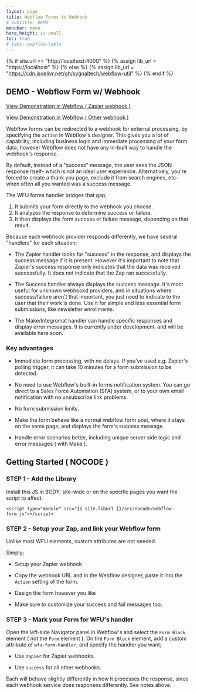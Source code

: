```yaml
---
layout: page
title: Webflow Forms to Webhook
# subtitle: DEMO
menubar: menu
hero_height: is-small
toc: true
# tabs: webflow-table
---
```


{% if site.url == "http://localhost:4000" %}
{% assign lib_url = "https://localhost" %}
{% else %}
{% assign lib_url = "https://cdn.jsdelivr.net/gh/sygnaltech/webflow-util" %}
{% endif %}


## DEMO - Webflow Form w/ Webhook

<a class="button is-danger" href="https://webflow-forms-demo.webflow.io/auto/zapier-webhook" target="_blank">View Demonstration in Webflow ( Zapier webhook )</a>

<a class="button is-danger" href="https://webflow-forms-demo.webflow.io/auto/webhook-success" target="_blank">View Demonstration in Webflow ( Other webhook )</a>

Webflow forms can be redirected to a webhook for external processing, by specifying the `action` in Webflow's designer.
This gives you a lot of capability, including business logic and immediate processing of your form data, 
however Webflow does not have any in-built way to handle the webhook's response.

By default, instead of a "success" message, the user sees the JSON response itself- which is not an ideal user experience. 
Alternatively, you're forced to create a thank you page, exclude it from search engines, etc- when often all you wanted was a success message.

The WFU forms handler bridges that gap;

1. It submits your form directly to the webhook you choose.
2. It analyzes the response to determine success or failure.
3. It then displays the form success or failure message, depending on that result.

Because each webhook provider responds differently, we have several "handlers" for each situation;

- The Zapier handler looks for "success" in the response, and displays the success message if it is present. However it's important to note that Zapier's success response
only indicates that the data was received successfully. It does not indicate that the Zap ran successfully. 

- The Success handler always displays the success message. It's most useful for unknown webhookd providers, 
and in situations where success/failure aren't that important, you just need to indicate to the user that their work is done. 
Use it for simple and less essential form submissions, like newsletter enrollments. 

- The Make/Integromat handler can handle specific responses and display error messages. 
It is currently under development, and will be available here soon.  


### Key advantages

- Immediate form processing, with no delays. If you've used e.g. Zapier's polling trigger, it can take 10 minutes for a form submission to be detected.

- No need to use Webflow's built-in forms notification system. 
You can go direct to a Sales Force Automation (SFA) system, or to your own email notification with no unsubscribe link problems. 

- No form submission limits. 

- Make the form behave like a normal webflow form post, where it stays on the same page, and displays the form's success message.

- Handle error scenarios better, including unique server side logic and error messages ( with Make ).


## Getting Started ( NOCODE )


### STEP 1 - Add the Library


Install this JS in BODY, site-wide or on the specific pages you want the script to affect.

```
<script type="module" src="{{ site.liburl }}/src/nocode/webflow-form.js"></script>
```



### STEP 2 - Setup your Zap, and link your Webflow form 


Unlike most WFU elements, custom attributes are not needed. 

Simply;

- Setup your Zapier webhook

- Copy the webhook URL and in the Webflow designer, paste it into the `Action` setting of the form.

- Design the form however you like

- Make sure to customize your success and fail messages too. 


### STEP 3 - Mark your Form for WFU's handler


Open the left-side Navigator panel in Webflow's and select the `Form Block` element ( not the `Form` element ). 
On the `Form Block` element, add a custom attribute of `wfu-form-handler`, and specify the handler you want;

- Use `zapier` for Zapier webhooks.

- Use `success` for all other webhooks.

Each will behave slightly differently in how it processes the response, since each webhook service does responses differently.
See notes above.


